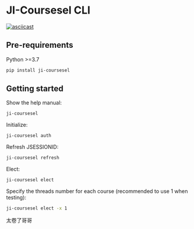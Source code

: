 # JI-Coursesel CLI

[![asciicast](https://asciinema.org/a/548667.svg)](https://asciinema.org/a/548667)

## Pre-requirements

Python >=3.7

```bash
pip install ji-coursesel
```

## Getting started

Show the help manual:

```bash
ji-coursesel
```

Initialize:

```bash
ji-coursesel auth
```

Refresh JSESSIONID:

```bash
ji-coursesel refresh
```

Elect:

```bash
ji-coursesel elect
```

Specify the threads number for each course (recommended to use 1 when testing):

```bash
ji-coursesel elect -x 1
```

太卷了哥哥
